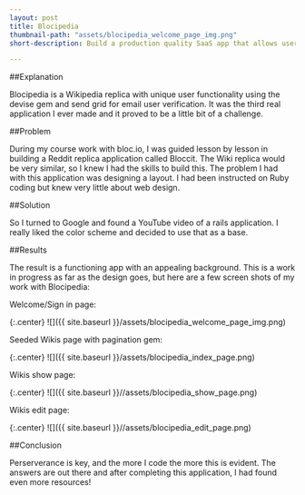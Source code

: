 ```yaml
---
layout: post
title: Blocipedia
thumbnail-path: "assets/blocipedia_welcome_page_img.png"
short-description: Build a production quality SaaS app that allows users to create their own wikis.

---
```


##Explanation

Blocipedia is a Wikipedia replica with unique user functionality using the devise gem and send grid for email user verification. It was the third real application I ever made and it proved to be a little bit of a challenge. 

##Problem

During my course work with bloc.io, I was guided lesson by lesson in building a Reddit replica application called Bloccit. The Wiki replica would be very similar, so I knew I had the skills to build this. The problem I had with this application was designing a layout. I had been instructed on Ruby coding but knew very little about web design.

##Solution

So I turned to Google and found a YouTube video of a rails application. I really liked the color scheme and decided to use that as a base. 

##Results

The result is a functioning app with an appealing background. This is a work in progress as far as the design goes, but here are a few screen shots of my work with Blocipedia:


Welcome/Sign in page:

{:.center}
![]({{ site.baseurl }}/assets/blocipedia_welcome_page_img.png)


Seeded Wikis page with pagination gem:

{:.center}
![]({{ site.baseurl }}/assets/blocipedia_index_page.png)


Wikis show page:

{:.center}
![]({{ site.baseurl }}//assets/blocipedia_show_page.png)


Wikis edit page:  

{:.center}
![]({{ site.baseurl }}//assets/blocipedia_edit_page.png)


##Conclusion

Perserverance is key, and the more I code the more this is evident. The answers are out there and after completing this application, I had found even more resources! 

